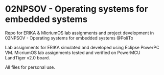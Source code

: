 # 02NPSOV - Operating systems for embedded systems

Repo for ERIKA & MicriumOS lab assignments and project development in 02NPSOV - Operating systems for embedded systems @PoliTo

Lab assignments for ERIKA simulated and developed using Eclipse PowerPC VM.
MicriumOS lab assignments tested and verified on PowerMCU LandTiger v2.0 board.

All files for personal use.

